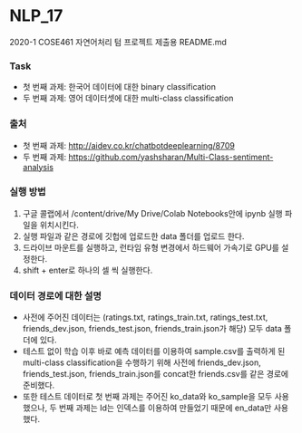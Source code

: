 # NLP_17
2020-1 COSE461 자연어처리 텀 프로젝트 제출용 README.md 

### Task

- 첫 번째 과제: 한국어 데이터에 대한 binary classification
- 두 번째 과제: 영어 데이터셋에 대한 multi-class classification

### 출처

- 첫 번째 과제: http://aidev.co.kr/chatbotdeeplearning/8709
- 두 번째 과제: https://github.com/yashsharan/Multi-Class-sentiment-analysis

### 실행 방법

1) 구글 콜랩에서 /content/drive/My Drive/Colab Notebooks안에 ipynb 실행 파일을 위치시킨다.
2) 실행 파일과 같은 경로에 깃헙에 업로드한 data 폴더를 업로드 한다.
3) 드라이브 마운트를 실행하고, 런타임 유형 변경에서 하드웨어 가속기로 GPU를 설정한다.
4) shift + enter로 하나의 셀 씩 실행한다. 

### 데이터 경로에 대한 설명

- 사전에 주어진 데이터는 (ratings.txt, ratings_train.txt, ratings_test.txt, friends_dev.json, friends_test.json, friends_train.json가 해당) 모두 data 폴더에 있다. 
- 테스트 없이 학습 이후 바로 예측 데이터를 이용하여 sample.csv를 출력하게 된 multi-class classification을 수행하기 위해 사전에 friends_dev.json, friends_test.json, friends_train.json를 concat한 friends.csv를 같은 경로에 준비했다. 
- 또한 테스트 데이터로 첫 번째 과제는 주어진 ko_data와 ko_sample을 모두 사용했으나, 두 번째 과제는 Id는 인덱스를 이용하여 만들었기 때문에 en_data만 사용했다. 
